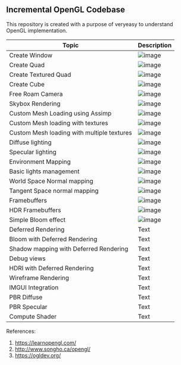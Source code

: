 ## Incremental OpenGL Codebase

This repository is created with a purpose of veryeasy to understand OpenGL implementation.

| Topic | Description |
| ----------- | ----------- |
| Create Window | ![image](https://user-images.githubusercontent.com/5098227/150085190-3313c039-304b-415b-8acb-cffce6437776.png)|
| Create Quad | ![image](https://user-images.githubusercontent.com/5098227/150499027-039c9a48-c2d1-4f0c-a765-9217e213c463.png) |
| Create Textured Quad | ![image](https://user-images.githubusercontent.com/5098227/150506409-1f163185-84f7-43a1-a80b-0341514656bb.png) |
| Create Cube | ![image](https://user-images.githubusercontent.com/5098227/150633271-68745cd8-2804-45ce-b77c-8ea63a91c8f5.png) |
| Free Roam Camera | ![image](https://user-images.githubusercontent.com/5098227/150636347-e8db2cac-8e37-4db0-9311-a6ae9396e7a6.png) |
| Skybox Rendering | ![image](https://user-images.githubusercontent.com/5098227/150637009-4f229e24-631e-46df-8b98-3ced7b9415ec.png) |
| Custom Mesh Loading using Assimp | ![image](https://user-images.githubusercontent.com/5098227/151302871-29d8148e-90e3-4ff6-92b7-2d8d35ff19a0.png) |
| Custom Mesh loading with textures | ![image](https://user-images.githubusercontent.com/5098227/151336569-87769798-0c72-440f-83ea-5924e5a94b0d.png) |
| Custom Mesh loading with multiple textures | ![image](https://user-images.githubusercontent.com/5098227/151505503-f3f98984-5eb3-4aa1-8c16-4297c4e771fd.png) |
| Diffuse lighting | ![image](https://user-images.githubusercontent.com/5098227/151507737-e8b3f383-64d2-406e-b71e-f7c57437ccd6.png) |
| Specular lighting | ![image](https://user-images.githubusercontent.com/5098227/151518771-974d399e-1910-4a14-b583-60b717d4c0ad.png) |
| Environment Mapping | ![image](https://user-images.githubusercontent.com/5098227/151526272-4d1bc947-e2e2-444f-b54a-875303e8e5cc.png) |
| Basic lights management | ![image](https://user-images.githubusercontent.com/5098227/151527942-4c9ff540-1e72-4fbc-a3c4-d602583ad3e4.png) |
| World Space Normal mapping | ![image](https://user-images.githubusercontent.com/5098227/151652318-ab177180-63d8-4f2e-9c45-490b3ec847ab.png) |
| Tangent Space normal mapping | ![image](https://user-images.githubusercontent.com/5098227/151653200-6b308610-b10e-48e8-bfce-e52de1d3aef7.png) |
| Framebuffers | ![image](https://user-images.githubusercontent.com/5098227/151656929-60b63684-918b-4bd8-8ae7-1f40507dc638.png) |
| HDR Framebuffers | ![image](https://user-images.githubusercontent.com/5098227/151658537-1a922b49-c223-48c2-878e-694b904045f5.png) |
| Simple Bloom effect | ![image](https://user-images.githubusercontent.com/5098227/151698982-012e594f-9889-499b-9938-8c471b660fc7.png) |
| Deferred Rendering | Text |
| Bloom with Deferred Rendering | Text |
| Shadow mapping with Deferred Rendering | Text |
| Debug views | Text |
| HDRI with Deferred Rendering | Text |
| Wireframe Rendering | Text |
| IMGUI Integration | Text |
| PBR Diffuse | Text |
| PBR Specular | Text |
| Compute Shader | Text |

References: 
1. https://learnopengl.com/
2. http://www.songho.ca/opengl/
3. https://ogldev.org/
